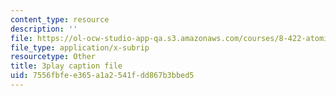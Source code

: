 ```yaml
---
content_type: resource
description: ''
file: https://ol-ocw-studio-app-qa.s3.amazonaws.com/courses/8-422-atomic-and-optical-physics-ii-spring-2013/7556fbfee365a1a2541fdd867b3bbed5_RITcQMokTJs.srt
file_type: application/x-subrip
resourcetype: Other
title: 3play caption file
uid: 7556fbfe-e365-a1a2-541f-dd867b3bbed5
---
```

